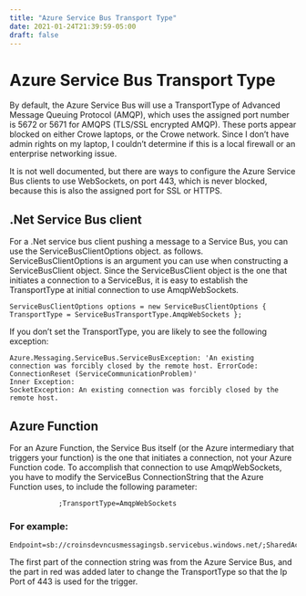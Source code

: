 ```yaml
---
title: "Azure Service Bus Transport Type"
date: 2021-01-24T21:39:59-05:00
draft: false
---
```

# Azure Service Bus Transport Type
By default, the Azure Service Bus will use a TransportType of Advanced Message Queuing Protocol (AMQP), which uses the assigned port number is 5672 or 5671 for AMQPS (TLS/SSL encrypted AMQP). These ports appear blocked on either Crowe laptops, or the Crowe network. Since I don’t have admin rights on my laptop, I couldn’t determine if this is a local firewall or an enterprise networking issue.

It is not well documented, but there are ways to configure the Azure Service Bus clients to use WebSockets, on port 443, which is never blocked, because this is also the assigned port for SSL or HTTPS.

## .Net Service Bus client
For a .Net service bus client pushing a message to a Service Bus, you can use the ServiceBusClientOptions object. as follows. ServiceBusClientOptions is an argument you can use when constructing a ServiceBusClient object. Since the ServiceBusClient object is the one that initiates a connection to a ServiceBus, it is easy to establish the TransportType at initial connection to use AmqpWebSockets.
```
ServiceBusClientOptions options = new ServiceBusClientOptions { TransportType = ServiceBusTransportType.AmqpWebSockets }; 
```
If you don’t set the TransportType, you are likely to see the following exception:
```
Azure.Messaging.ServiceBus.ServiceBusException: 'An existing connection was forcibly closed by the remote host. ErrorCode: ConnectionReset (ServiceCommunicationProblem)'
Inner Exception:
SocketException: An existing connection was forcibly closed by the remote host.
```
## Azure Function
For an Azure Function, the Service Bus itself (or the Azure intermediary that triggers your function) is the one that initiates a connection, not your Azure Function code. To accomplish that connection to use AmqpWebSockets, you have to modify the ServiceBus ConnectionString that the Azure Function uses, to include the following parameter:
```
            ;TransportType=AmqpWebSockets
```
### For example:
```
Endpoint=sb://croinsdevncusmessagingsb.servicebus.windows.net/;SharedAccessKeyName=FunctionAppAccessKey;SharedAccessKey=xyzExampleKey123;TransportType=AmqpWebSockets
```
The first part of the connection string was from the Azure Service Bus, and the part in red was added later to change the TransportType so that the Ip Port of 443 is used for the trigger.
